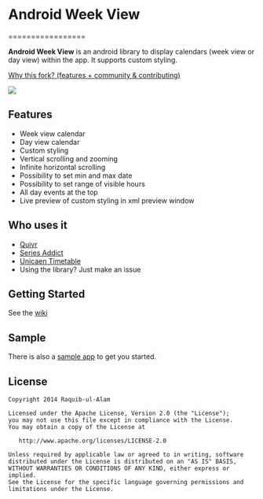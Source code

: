 # Android Week View
=================

**Android Week View** is an android library to display calendars (week view or day view) within the app. It supports custom styling.

[Why this fork? (features + community & contributing)](https://github.com/Quivr/Android-Week-View/issues/45)

![](images/screen-shot.png)

Features
------------

* Week view calendar
* Day view calendar
* Custom styling
* Vertical scrolling and zooming
* Infinite horizontal scrolling
* Possibility to set min and max date
* Possibility to set range of visible hours
* All day events at the top
* Live preview of custom styling in xml preview window

Who uses it
---------------

* [Quivr](https://quivr.be/en/)
* [Series Addict](https://play.google.com/store/apps/details?id=com.alamkanak.seriesaddict)
* [Unicaen Timetable](https://play.google.com/store/apps/details?id=fr.skyost.timetable)
* Using the library? Just make an issue

Getting Started
---------------

See the [wiki](https://aniruddh-0701.github.io/Android-Week-View/)

Sample
----------

There is also a [sample app](https://github.com/quivr/Android-Week-View/tree/master/sample) to get you started.


License
----------

    Copyright 2014 Raquib-ul-Alam

    Licensed under the Apache License, Version 2.0 (the "License");
    you may not use this file except in compliance with the License.
    You may obtain a copy of the License at

       http://www.apache.org/licenses/LICENSE-2.0

    Unless required by applicable law or agreed to in writing, software
    distributed under the License is distributed on an "AS IS" BASIS,
    WITHOUT WARRANTIES OR CONDITIONS OF ANY KIND, either express or implied.
    See the License for the specific language governing permissions and
    limitations under the License.
